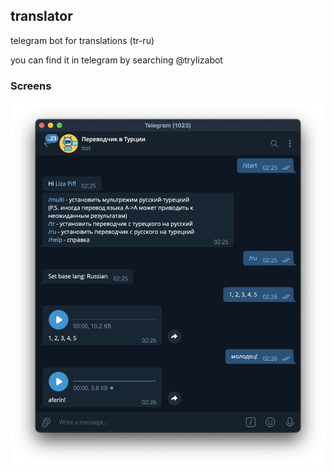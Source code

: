 ## translator
telegram bot for translations (tr-ru)

you can find it in telegram by searching @trylizabot

### Screens
![Text encryption ](https://github.com/elizarpif/translator/blob/develop/screen.png)


